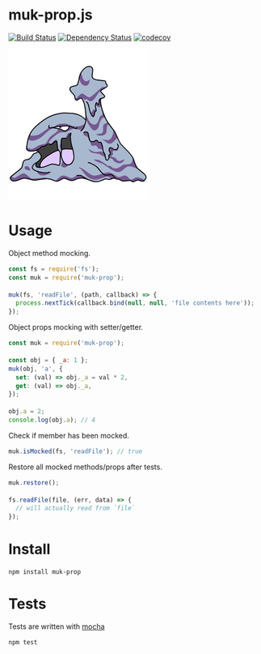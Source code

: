 # muk-prop.js

[![Build Status](https://secure.travis-ci.org/fent/muk-prop.js.svg)](http://travis-ci.org/fent/muk-prop.js)
[![Dependency Status](https://david-dm.org/fent/muk-prop.js.svg)](https://david-dm.org/fent/muk-prop.js)
[![codecov](https://codecov.io/gh/fent/muk-prop.js/branch/master/graph/badge.svg)](https://codecov.io/gh/fent/muk-prop.js)

![muk](muk.gif)

# Usage

Object method mocking.

```js
const fs = require('fs');
const muk = require('muk-prop');

muk(fs, 'readFile', (path, callback) => {
  process.nextTick(callback.bind(null, null, 'file contents here'));
});
```

Object props mocking with setter/getter.

```js
const muk = require('muk-prop');

const obj = { _a: 1 };
muk(obj, 'a', {
  set: (val) => obj._a = val * 2,
  get: (val) => obj._a,
});

obj.a = 2;
console.log(obj.a); // 4
```

Check if member has been mocked.

```js
muk.isMocked(fs, 'readFile'); // true
```

Restore all mocked methods/props after tests.

```js
muk.restore();

fs.readFile(file, (err, data) => {
  // will actually read from `file`
});
```


# Install

    npm install muk-prop


# Tests
Tests are written with [mocha](https://mochajs.org)

```bash
npm test
```
